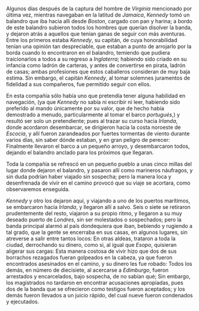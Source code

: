 Algunos días después de la captura del hombre de _Virginia_ mencionado por última vez, mientras navegaban en la latitud de _Jamaica_, _Kennedy_ tomó un balandro que iba hacia allí desde _Boston_, cargado con pan y harina; a bordo de este balandro subieron todos los hombres que querían disolver la banda, y dejaron atrás a aquellos que tenían ganas de seguir con más aventuras. Entre los primeros estaba _Kennedy_, su capitán, de cuya honorabilidad tenían una opinión tan despreciable, que estaban a punto de arrojarlo por la borda cuando lo encontraron en el balandro, temiendo que pudiera traicionarlos a todos a su regreso a _Inglaterra_; habiendo sido criado en su infancia como ladrón de carteras, y antes de convertirse en pirata, ladrón de casas; ambas profesiones que estos caballeros consideran de muy baja estima. Sin embargo, el capitán _Kennedy_, al tomar solemnes juramentos de fidelidad a sus compañeros, fue permitido seguir con ellos.

En esta compañía sólo había uno que pretendía tener alguna habilidad en navegación, (ya que _Kennedy_ no sabía ni escribir ni leer, habiendo sido preferido al mando únicamente por su valor, que de hecho había demostrado a menudo, particularmente al tomar el barco _portugués_,) y resultó ser solo un pretendiente; pues al trazar su curso hacia _Irlanda_, donde acordaron desembarcar, se dirigieron hacia la costa noroeste de _Escocia_, y allí fueron zarandeados por fuertes tormentas de viento durante varios días, sin saber dónde estaban, y en gran peligro de perecer: Finalmente llevaron el barco a un pequeño arroyo, y desembarcaron todos, dejando el balandro anclado para los próximos que llegaran.

Toda la compañía se refrescó en un pequeño pueblo a unas cinco millas del lugar donde dejaron el balandro, y pasaron allí como marineros náufragos, y sin duda podrían haber viajado sin sospecha; pero la manera loca y desenfrenada de vivir en el camino provocó que su viaje se acortara, como observaremos enseguida.

_Kennedy_ y otro los dejaron aquí, y viajando a uno de los puertos marítimos, se embarcaron hacia _Irlanda_, y llegaron allí a salvo. Seis o siete se retiraron prudentemente del resto, viajaron a su propio ritmo, y llegaron a su muy deseado puerto de _Londres_, sin ser molestados o sospechados; pero la banda principal alarmó al país dondequiera que iban, bebiendo y rugiendo a tal grado, que la gente se encerraba en sus casas, en algunos lugares, sin atreverse a salir entre tantos locos: En otras aldeas, trataron a toda la ciudad, derrochando su dinero, como si, al igual que _Esopo_, quisieran aligerar sus cargas: Esta manera costosa de vivir hizo que dos de sus borrachos rezagados fueran golpeados en la cabeza, ya que fueron encontrados asesinados en el camino, y su dinero les fue robado: Todos los demás, en número de diecisiete, al acercarse a _Edimburgo_, fueron arrestados y encarcelados, bajo sospecha, de no sabían qué; Sin embargo, los magistrados no tardaron en encontrar acusaciones apropiadas, pues dos de la banda que se ofrecieron como testigos fueron aceptados; y los demás fueron llevados a un juicio rápido, del cual nueve fueron condenados y ejecutados.